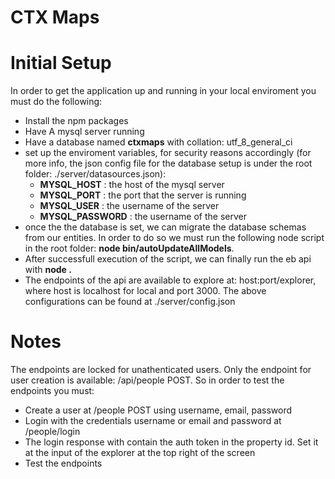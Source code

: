 # CTX Maps

# Initial Setup
In order to get the application up and running in your local enviroment you must do the following:

*  Install the npm packages
*  Have A mysql server running 
*  Have a database named **ctxmaps** with collation: utf_8_general_ci
*  set up the enviroment variables, for security reasons accordingly (for more info, the json config file for the database setup is under the root folder: ./server/datasources.json):
    *  **MYSQL_HOST** : the host of the mysql server
    *  **MYSQL_PORT** : the port that the server is running
    *  **MYSQL_USER** : the username of the server
    *  **MYSQL_PASSWORD** : the username of the server
*  once the the database is set, we can migrate the database schemas from our entities. In order to do so we must run the following node script in the root folder: **node bin/autoUpdateAllModels**.
*  After successfull execution of the script, we can finally run the eb api with **node .**
*  The endpoints of the api are available to explore at: host:port/explorer, where host is localhost for local and port 3000. The above configurations can be found at ./server/config.json

# Notes
The endpoints are locked for unathenticated users. Only the endpoint for user creation is available: /api/people POST. So in order to test the endpoints you must:

*  Create a user at /people POST using username, email, password
*  Login with the credentials username or email and password at /people/login
*  The login response with contain the auth token in the property id. Set it at the input of the explorer at the top right of the screen
*  Test the endpoints
